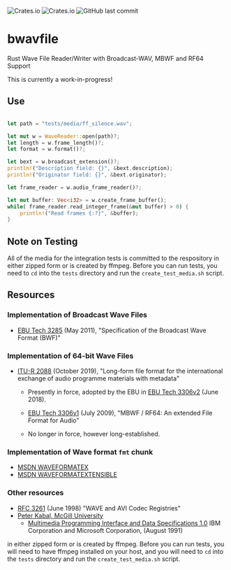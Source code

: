 ![Crates.io](https://img.shields.io/crates/l/bwavfile)
![Crates.io](https://img.shields.io/crates/v/bwavfile)
![GitHub last commit](https://img.shields.io/github/last-commit/iluvcapra/bwavfile)

# bwavfile
Rust Wave File Reader/Writer with Broadcast-WAV, MBWF and RF64 Support

This is currently a work-in-progress!

## Use

```rust

let path = "tests/media/ff_silence.wav";

let mut w = WaveReader::open(path)?;
let length = w.frame_length()?;
let format = w.format()?;

let bext = w.broadcast_extension()?;
println!("Description field: {}", &bext.description);
println!("Originator field: {}", &bext.originator);

let frame_reader = w.audio_frame_reader()?;

let mut buffer: Vec<i32> = w.create_frame_buffer();
while( frame_reader.read_integer_frame(&mut buffer) > 0) {
    println!("Read frames {:?}", &buffer);
}

```

## Note on Testing

All of the media for the integration tests is committed to the respository
in either zipped form or is created by ffmpeg. Before you can run tests,
you need to `cd` into the `tests` directory and run the `create_test_media.sh`
script.

## Resources

 
### Implementation of Broadcast Wave Files
  - [EBU Tech 3285][ebu3285] (May 2011), "Specification of the Broadcast Wave Format (BWF)"


### Implementation of 64-bit Wave Files
  - [ITU-R 2088][itu2088] (October 2019), "Long-form file format for the international exchange of audio programme materials with metadata"
    - Presently in force, adopted by the EBU in [EBU Tech 3306v2][ebu3306v2] (June 2018).
  
    - [EBU Tech 3306v1][ebu3306v1] (July 2009), "MBWF / RF64: An extended File Format for Audio"
    - No longer in force, however long-established. 


### Implementation of Wave format `fmt` chunk
  - [MSDN WAVEFORMATEX](https://docs.microsoft.com/en-us/windows/win32/api/mmeapi/ns-mmeapi-waveformatex)
  - [MSDN WAVEFORMATEXTENSIBLE](https://docs.microsoft.com/en-us/windows/win32/api/mmreg/ns-mmreg-waveformatextensible)


### Other resources
- [RFC 3261][rfc3261] (June 1998) "WAVE and AVI Codec Registries" 
- [Peter Kabal, McGill University](http://www-mmsp.ece.mcgill.ca/Documents/AudioFormats/WAVE/WAVE.html)
  - [Multimedia Programming Interface and Data Specifications 1.0](http://www-mmsp.ece.mcgill.ca/Documents/AudioFormats/WAVE/Docs/riffmci.pdf) 
    IBM Corporation and Microsoft Corporation, (August 1991)

[ebu3285]:  https://tech.ebu.ch/docs/tech/tech3285.pdf
[ebu3306v1]: https://tech.ebu.ch/docs/tech/tech3306v1_1.pdf
[ebu3306v2]:  https://tech.ebu.ch/docs/tech/tech3306.pdf
[itu2088]:  https://www.itu.int/dms_pubrec/itu-r/rec/bs/R-REC-BS.2088-1-201910-I!!PDF-E.pdf
[rfc3261]:  https://tools.ietf.org/html/rfc2361
in either zipped form or is created by ffmpeg. Before you can run tests, you will
need to have ffmpeg installed on your host, and you will need to `cd` into the 
`tests` directory and run the `create_test_media.sh` script.
